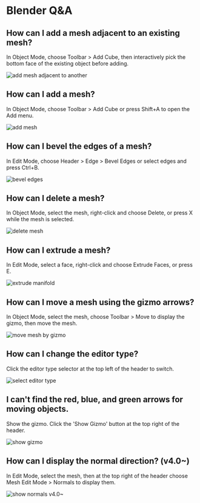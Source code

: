 # Blender Q&A

## How can I add a mesh adjacent to an existing mesh?

In Object Mode, choose Toolbar > Add Cube, then interactively pick the bottom face of the existing object before adding.

![add mesh adjacent to another](https://xhiroga.github.io/bqa/as/s/add-mesh-adjacent-to-another.gif)

## How can I add a mesh?

In Object Mode, choose Toolbar > Add Cube or press Shift+A to open the Add menu.

![add mesh](https://xhiroga.github.io/bqa/as/s/add-mesh.gif)

## How can I bevel the edges of a mesh?

In Edit Mode, choose Header > Edge > Bevel Edges or select edges and press Ctrl+B.

![bevel edges](https://xhiroga.github.io/bqa/as/s/bevel-edges.gif)

## How can I delete a mesh?

In Object Mode, select the mesh, right-click and choose Delete, or press X while the mesh is selected.

![delete mesh](https://xhiroga.github.io/bqa/as/s/delete-mesh.gif)

## How can I extrude a mesh?

In Edit Mode, select a face, right-click and choose Extrude Faces, or press E.

![extrude manifold](https://xhiroga.github.io/bqa/as/s/extrude-manifold.gif)

## How can I move a mesh using the gizmo arrows?

In Object Mode, select the mesh, choose Toolbar > Move to display the gizmo, then move the mesh.

![move mesh by gizmo](https://xhiroga.github.io/bqa/as/s/move-mesh-by-gizmo.gif)

## How can I change the editor type?

Click the editor type selector at the top left of the header to switch.

![select editor type](https://xhiroga.github.io/bqa/as/s/select-editor-type.gif)

## I can't find the red, blue, and green arrows for moving objects.

Show the gizmo. Click the 'Show Gizmo' button at the top right of the header.

![show gizmo](https://xhiroga.github.io/bqa/as/s/show-gizmo.gif)

## How can I display the normal direction? (v4.0~)

In Edit Mode, select the mesh, then at the top right of the header choose Mesh Edit Mode > Normals to display them.

![show normals v4.0~](https://xhiroga.github.io/bqa/as/s/show-normals-v4.0~.gif)
